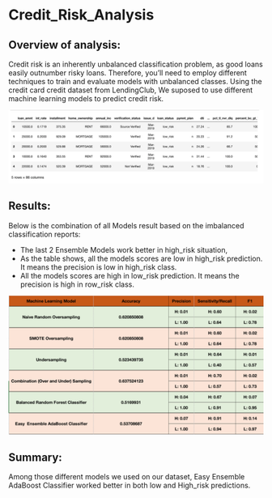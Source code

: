 # Credit_Risk_Analysis

## Overview of analysis:
Credit risk is an inherently unbalanced classification problem, as good loans easily outnumber risky loans. Therefore, you’ll need to employ different techniques to train and evaluate models with unbalanced classes. 
Using the credit card credit dataset from LendingClub, We suposed to use different machine learning models to predict credit risk.

![Dataset:](Resources/Dataset.png)



## Results:
Below is the combination of all Models result based on the imbalanced classification reports:

- The last 2 Ensemble Models work better in high_risk situation, 
- As the table shows, all the models scores are low in high_risk prediction. It means the precision is low in high_risk class.
- All the models scores are high in low_risk prediction. It means the precision is high in row_risk class.

![Model Chart:](Resources/Model_Chart.png)

## Summary:

Among those different models we used on our dataset, Easy Ensemble AdaBoost Classifier worked better in both low and High_risk predictions.
